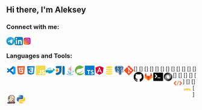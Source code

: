 ## Hi there, I'm Aleksey

### Connect with me:

[<img align="left" alt="Aleksey Curat | Telegram" width="22px" src="https://raw.githubusercontent.com/Lowton/lowton/main/contact/telegram.svg" />][telegram]
[<img align="left" alt="Aleksey Kouzmenko | LinkedIn" width="22px" src="https://raw.githubusercontent.com/Lowton/lowton/main/contact/linkedin.svg" />][linkedin]
[<img align="left" alt="Archie Low | Instagram" width="22px" src="https://raw.githubusercontent.com/Lowton/lowton/main/contact/instagram.svg" />][instagram]

<br />

### Languages and Tools:
[<img align="left" alt="Visual Studio Code" width="26px" src="https://raw.githubusercontent.com/Lowton/lowton/main/tools/vscode.svg" />][blank]
[<img align="left" alt="HTML5" width="26px" src="https://raw.githubusercontent.com/Lowton/lowton/main/tools/html.svg" />]
[<img align="left" alt="CSS3" width="26px" src="https://raw.githubusercontent.com/Lowton/lowton/main/tools/css.svg" />]
[<img align="left" alt="JavaScript" width="26px" src="https://raw.githubusercontent.com/Lowton/lowton/main/tools/javascript.svg" />]
[<img align="left" alt="Docker" width="26px" src="https://raw.githubusercontent.com/Lowton/lowton/main/tools/docker.svg" />]
[<img align="left" alt="Intellij Idea" width="26px" src="https://raw.githubusercontent.com/Lowton/lowton/main/tools/intellij.svg" />]
[<img align="left" alt="Java" width="26px" src="https://raw.githubusercontent.com/Lowton/lowton/main/tools/java.svg" />]
[<img align="left" alt="Spring Framework" width="26px" src="https://raw.githubusercontent.com/Lowton/lowton/main/tools/spring.svg" />]
[<img align="left" alt="TypeScript" width="26px" src="https://raw.githubusercontent.com/Lowton/lowton/main/tools/typescript.svg" />]
[<img align="left" alt="Angular" width="26px" src="https://raw.githubusercontent.com/Lowton/lowton/main/tools/angular.svg" />]
[<img align="left" alt="SQL" width="26px" src="https://raw.githubusercontent.com/Lowton/lowton/main/tools/sql.svg" />]
[<img align="left" alt="PostgreSQL" width="26px" src="https://raw.githubusercontent.com/Lowton/lowton/main/tools/postgresql.svg" />]
[<img align="left" alt="Git" width="26px" src="https://raw.githubusercontent.com/Lowton/lowton/main/tools/git.svg" />]
[<img align="left" alt="GitHub" width="26px" src="https://raw.githubusercontent.com/Lowton/lowton/main/tools/github.svg" />]
[<img align="left" alt="GitLab" width="26px" src="https://raw.githubusercontent.com/Lowton/lowton/main/tools/gitlab.svg" />]
[<img align="left" alt="Terminal" width="26px" src="https://raw.githubusercontent.com/Lowton/lowton/main/tools/terminal.svg" />]
[<img align="left" alt="JSON" width="26px" src="https://raw.githubusercontent.com/Lowton/lowton/main/tools/json.svg" />]
[<img align="left" alt="XML" width="26px" src="https://raw.githubusercontent.com/Lowton/lowton/main/tools/xml.svg" />]
[<img align="left" alt="Yaml" width="26px" src="https://raw.githubusercontent.com/Lowton/lowton/main/tools/yaml.svg" />]
[<img align="left" alt="Jenkins" width="26px" src="https://raw.githubusercontent.com/Lowton/lowton/main/tools/jenkins.svg" />]
[<img align="left" alt="Python" width="26px" src="https://raw.githubusercontent.com/Lowton/lowton/main/tools/python.svg" />]

<br />

[telegram]: https://t.me/curat
[linkedin]: https://linkedin.com/in/codeSTACKr
[instagram]: https://www.instagram.com/archie_low
[blank]: #
